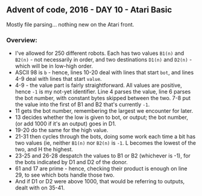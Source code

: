 ## Advent of code, 2016 - DAY 10 - Atari Basic

Mostly file parsing... nothing new on the Atari front.

### Overview:

* I've allowed for 250 different robots. Each has two values ```B1(n)``` and ```B2(n)``` - not necessarily in
order, and two destinations ```D1(n)``` and ```D2(n)``` - which will be in low-high order.
* ASCII 98 is ```b``` - hence, lines 10-20 deal with lines that start ```bot```, and lines
4-9 deal with lines that start ```value```.
* 4-9 - the value part is fairly straightforward. All values are positive, hence ```-1``` is my not-yet
identifier. Line 4 parses the value, line 6 parses the bot number, with constant bytes skipped between the two. 7-8 put
the value into the first of B1 and B2 that's currently ```-1```.
* 11 gets the bot number, remembering the largest we encounter for later.
* 13 decides whether the low is given to bot, or output; the bot number, (or add 1000 if it's an output) goes in D1.
* 19-20 do the same for the high value.
* 21-31 then cycles through the bots, doing some work each time a bit has two values 
(ie, neither ```B1(n)``` nor ```B2(n)``` is ```-1```. L becomes the lowest of the two, and H the highest.
* 23-25 and 26-28 despatch the values to B1 or B2 (whichever is -1), for the bots indicated by D1 and D2 of the donor.
* 61 and 17 are prime - hence, checking their product is enough on line 29, to see which bots handle those two.
* And if D1 or D2 were above 1000, that would be referring to outputs, dealt with on 35-41.

